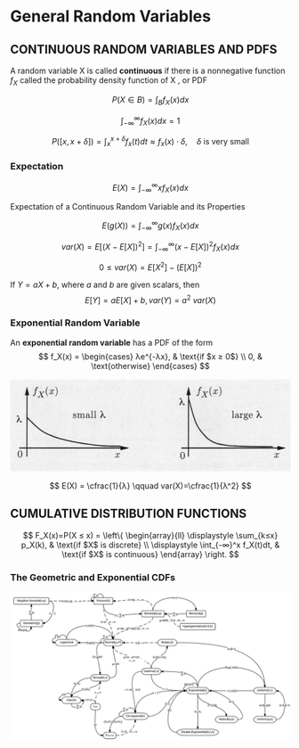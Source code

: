 # General Random Variables

## CONTINUOUS RANDOM VARIABLES AND PDFS

A random variable X is called **continuous** if there is a nonnegative function $f_X$ called the probability density function of X , or PDF

$$
P ( X ∈ B ) = \int_B f_X (x)dx
$$

$$
\int_{-∞}^∞ f_X (x)dx = 1
$$

$$P([x, x + δ]) = \int_x^{x+δ}f_x(t) dt ≈ f_x(x) ⋅ δ ,\quad δ \text{ is very small}$$

### Expectation

$$E(X) = \int_{-∞}^∞ xf_X (x)dx$$

Expectation of a Continuous Random Variable and its Properties

$$E(g(X)) = \int_{-∞}^∞ g(x) f_X (x)dx$$

$$var(X) = E [(X-E[X])^2] = \int_{-∞}^∞ (x-E[X])^2 f_X(x)dx$$

$$0 ≤ var(X) = E[X^2]-(E[X])^2$$

If $Y = aX + b$, where $a$ and $b$ are given scalars, then
$$E[Y] = aE[X] + b, var(Y) = a^2\ var(X) $$

### Exponential Random Variable

An **exponential random variable** has a PDF of the form
$$
f_X(x) =
\begin{cases}
λe^{-λx},  & \text{if $x ≥ 0$} \\
0, & \text{otherwise}
\end{cases}
$$

![](assets/3-General_Random_Variables-82c25.png)

$$
E(X) = \cfrac{1}{λ} \qquad var(X)=\cfrac{1}{λ^2}
$$

## CUMULATIVE DISTRIBUTION FUNCTIONS

$$
F_X(x)=P(X ≤ x) =
\left\{ \begin{array}{ll}
\displaystyle \sum_{k≤x} p_X(k),  & \text{if $X$ is discrete} \\
\displaystyle \int_{-∞}^x f_X(t)dt, & \text{if $X$ is continuous}
\end{array} \right.
$$

### The Geometric and Exponential CDFs


![](assets/3-General_Random_Variables-27113.png)
